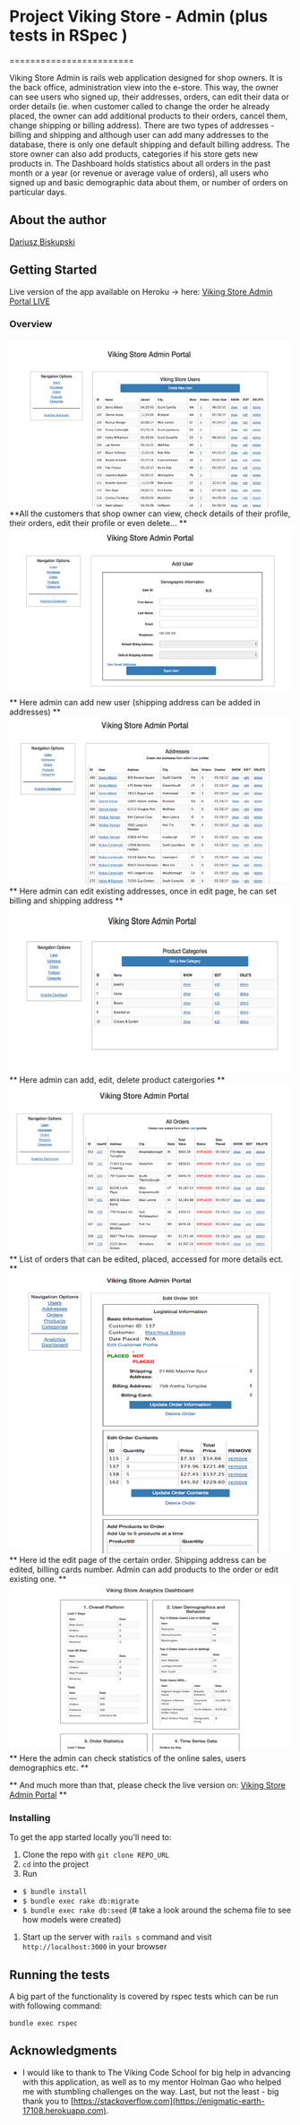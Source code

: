# Project Viking Store - Admin (plus tests in RSpec )
========================

Viking Store Admin is rails web application designed for shop owners. It is the back office, administration view into the e-store. This way, the owner can see users who signed up, their addresses, orders, can edit their data or order details (ie. when customer called to change the order he already placed, the owner can add additional products to their orders, cancel them, change shipping or billing address). There are two types of addresses - billing and shipping and although user can add many addresses to the database, there is only one default shipping and default billing address. The store owner can also add products, categories if his store gets new products in. The Dashboard holds statistics about all orders in the past month or a year (or revenue or average value of orders), all users who signed up and basic demographic data about them, or number of orders on particular days.

## About the author
[Dariusz Biskupski](http://dariuszbiskupski.com/)

## Getting Started

Live version of the app available on Heroku -> here:
[Viking Store Admin Portal LIVE ](https://sheltered-sea-58865.herokuapp.com/)


### Overview

<img src="viking_store_users.png" height="300" width="600" >
**All the customers that shop owner can view, check details of their profile, their orders, edit their profile or even delete... **


<img src="viking_store_add_user.png" height="300" width="600" >
**   Here admin can add new user (shipping address can be added in addresses)  **


<img src="viking_store_addresses.png" height="300" width="600" >
**   Here admin can edit existing addresses, once in edit page, he can set billing and shipping address   **


<img src="viking_store_categories.png" height="300" width="600" >
**   Here admin can add, edit, delete product catergories   **

<img src="viking_store_orders.png" height="300" width="600" >
**   List of orders that can be edited, placed, accessed for more details ect.   **

<img src="viking_store_edit_order.png" height="500" width="600" >
**  Here id the edit page of the certain order. Shipping address can be edited, billing cards number. Admin can add products to the order or edit existing one.   **


<img src="viking_store_analytics.png" height="300" width="600" >
**   Here the admin can check statistics of the online sales, users demographics etc.   **


**   And much more than that, please check the live version on: [Viking Store Admin Portal](https://sheltered-sea-58865.herokuapp.com/)  **

### Installing

To get the app started locally you'll need to:

1. Clone the repo with `git clone REPO_URL`
1. `cd` into the project
1. Run
  - `$ bundle install`
  - `$ bundle exec rake db:migrate`
  - `$ bundle exec rake db:seed`
(# take a look around the schema file to see how models were created)

1. Start up the server with `rails s` command and visit `http://localhost:3000` in your browser

## Running the tests

A big part of the functionality is covered by rspec tests which can be run with following command:
```
bundle exec rspec
```

## Acknowledgments

* I would like to thank to The Viking Code School for big help in advancing with this application, as well as to my mentor Holman Gao who helped me with stumbling challenges on the way. Last, but not the least - big thank you to [https://stackoverflow.com](https://enigmatic-earth-17108.herokuapp.com).
